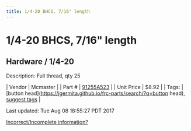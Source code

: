 ```yaml
---
title: 1/4-20 BHCS, 7/16" length
---
```


# 1/4-20 BHCS, 7/16" length
## Hardware / 1/4-20
Description: 	Full thread, qty 25 

| Vendor | Mcmaster | 
| Part # | [91255A523](https://www.mcmaster.com/#91255A523) | 
| Unit Price | $8.92 | 
| Tags: | [button head](https://jgermita.github.io/frc-parts/search/?q=button head), [suggest tags](https://docs.google.com/forms/d/e/1FAIpQLSeWyY8v3RgOty-MyWmh9U0iivNYN_molChYyS-0U-o-kOAv_g/viewform) | 

Last updated: Tue Aug 08 18:55:27 PDT 2017

 [Incorrect/Incomplete information?](https://docs.google.com/forms/d/e/1FAIpQLSeWyY8v3RgOty-MyWmh9U0iivNYN_molChYyS-0U-o-kOAv_g/viewform)